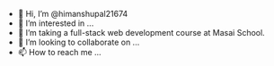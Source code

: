 - 👋 Hi, I’m @himanshupal21674
- 👀 I’m interested in ...
- 🌱 I’m taking a full-stack web development course at Masai School.
- 💞️ I’m looking to collaborate on ...
- 📫 How to reach me ...

<!---
himanshupal21674/himanshupal21674 is a ✨ special ✨ repository because its `README.md` (this file) appears on your GitHub profile.
You can click the Preview link to take a look at your changes.
--->
